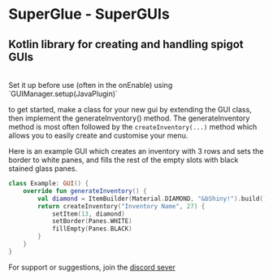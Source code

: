 # SuperGlue - SuperGUIs
## Kotlin library for creating and handling spigot GUIs
<br>
Set it up before use (often in the onEnable) using 
`GUIManager.setup(JavaPlugin)`



to get started, make a class for your new gui by extending the 
GUI class, then implement the generateInventory() method.
The generateInventory method is most often followed by the `createInventory(...)` 
method which allows you to easily create and customise your menu.

Here is an example GUI which creates an inventory with 3 rows
and sets the border to white panes, and fills the rest of the
empty slots with black stained glass panes.
```kt
class Example: GUI() {
    override fun generateInventory() {
        val diamond = ItemBuilder(Material.DIAMOND, "&bShiny!").build()
        return createInventory("Inventory Name", 27) {
            setItem(13, diamond)
            setBorder(Panes.WHITE)
            fillEmpty(Panes.BLACK)            
        }
    } 
}
```

For support or suggestions, join the 
[discord sever](https://discord.gg/cAtj5Ue2mC)
